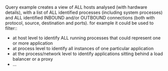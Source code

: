 Query example creates a view of ALL hosts analysed (with hardware details), with a list of ALL identified processes (including system processes) and ALL identified INBOUND and/or OUTBOUND connections (both with protocol, source, destination and ports).
for example it could be used to filter::

* at host level to identify ALL running processes that could represent one or more application
* at process level to identify all instances of one particular application
* at the process/network level to identify applications sitting behind a load balancer or a proxy
* ...



